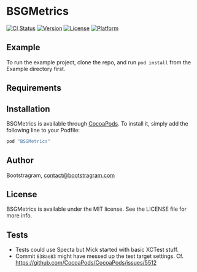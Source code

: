 # BSGMetrics

[![CI Status](http://img.shields.io/travis/Bootstragram/BSGMetrics.svg?style=flat)](https://travis-ci.org/Bootstragram/BSGMetrics)
[![Version](https://img.shields.io/cocoapods/v/BSGMetrics.svg?style=flat)](http://cocoapods.org/pods/BSGMetrics)
[![License](https://img.shields.io/cocoapods/l/BSGMetrics.svg?style=flat)](http://cocoapods.org/pods/BSGMetrics)
[![Platform](https://img.shields.io/cocoapods/p/BSGMetrics.svg?style=flat)](http://cocoapods.org/pods/BSGMetrics)

## Example

To run the example project, clone the repo, and run `pod install` from the Example directory first.

## Requirements

## Installation

BSGMetrics is available through [CocoaPods](http://cocoapods.org). To install
it, simply add the following line to your Podfile:

```ruby
pod "BSGMetrics"
```

## Author

Bootstragram, contact@bootstragram.com

## License

BSGMetrics is available under the MIT license. See the LICENSE file for more info.

## Tests

* Tests could use Specta but Mick started with basic XCTest stuff.
* Commit `638ae83` might have messed up the test target settings. Cf. https://github.com/CocoaPods/CocoaPods/issues/5512
